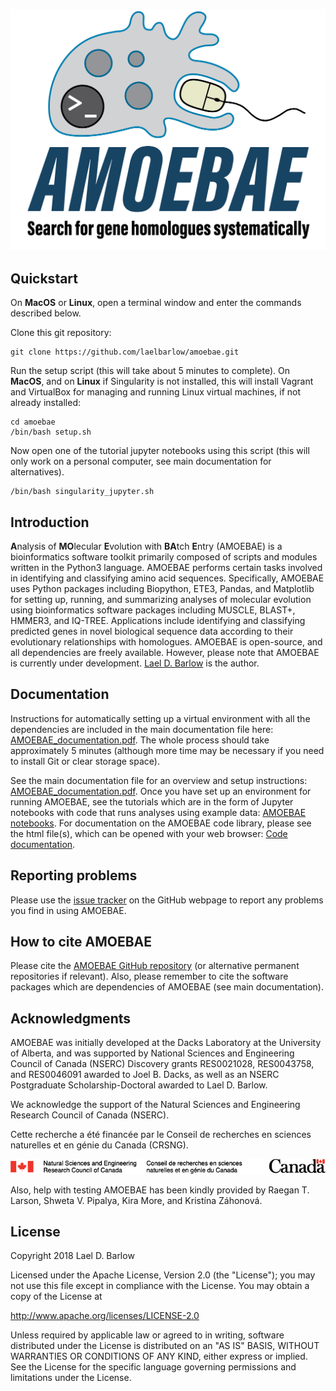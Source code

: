 
<p align="center">
<img src="images/AMOEBAE_logo10.png" width="600">
</p>

## Quickstart

On **MacOS** or **Linux**, open a terminal window and enter the commands
described below. 

Clone this git repository:

    git clone https://github.com/laelbarlow/amoebae.git

Run the setup script (this will take about 5 minutes to complete). On
**MacOS**, and on **Linux** if Singularity is not installed, this will install
Vagrant and VirtualBox for managing and running Linux virtual machines, if not
already installed:

    cd amoebae
    /bin/bash setup.sh

Now open one of the tutorial jupyter notebooks using this script (this will
only work on a personal computer, see main documentation for alternatives).

    /bin/bash singularity_jupyter.sh


<!---
***Embedded video...

--->

## Introduction

**A**nalysis of **MO**lecular **E**volution with **BA**tch **E**ntry (AMOEBAE)
is a bioinformatics software toolkit primarily composed of scripts and modules
written in the Python3 language. AMOEBAE performs certain tasks involved in
identifying and classifying amino acid sequences. Specifically, AMOEBAE uses
Python packages including Biopython, ETE3, Pandas, and Matplotlib for setting
up, running, and summarizing analyses of molecular evolution using
bioinformatics software packages including MUSCLE, BLAST+, HMMER3, and IQ-TREE.
Applications include identifying and classifying predicted genes in novel
biological sequence data according to their evolutionary relationships with
homologues. AMOEBAE is open-source, and all dependencies are freely available.
However, please note that AMOEBAE is currently under development. [Lael D.
Barlow](https://scholar.google.com/citations?user=wohF-LAAAAAJ&hl=en&oi=ao) is the author. 


## Documentation

Instructions for automatically setting up a virtual environment
with all the dependencies are included in the main documentation file
here: [AMOEBAE_documentation.pdf](
https://github.com/laelbarlow/amoebae/blob/master/documentation/AMOEBAE_documentation.pdf). The whole process should take approximately 5 minutes (although more time may be necessary if you need to install Git or clear storage space). 

See the main documentation file for an overview and setup instructions:
[AMOEBAE_documentation.pdf](
https://github.com/laelbarlow/amoebae/blob/master/documentation/AMOEBAE_documentation.pdf).
Once you have set up an environment for running AMOEBAE, see the tutorials
which are in the form of Jupyter notebooks with code that runs analyses using
example data: [AMOEBAE
notebooks](https://github.com/laelbarlow/amoebae/tree/master/notebooks). For
documentation on the AMOEBAE code library, please see the html file(s), which
can be opened with your web browser: [Code
documentation](https://github.com/laelbarlow/amoebae/blob/master/documentation/code_documentation/html/index.html).


## Reporting problems

Please use the [issue tracker](https://github.com/laelbarlow/amoebae/issues) on
the GitHub webpage to report any problems you find in using AMOEBAE.


## How to cite AMOEBAE

Please cite the [AMOEBAE GitHub
repository](https://github.com/laelbarlow/amoebae) (or alternative permanent
repositories if relevant). Also, please remember to cite the software packages which
are dependencies of AMOEBAE (see main documentation).

## Acknowledgments

AMOEBAE was initially developed at the Dacks Laboratory at the University of
Alberta, and was supported by National Sciences and Engineering Council of
Canada (NSERC) Discovery grants RES0021028, RES0043758, and RES0046091 awarded
to Joel B. Dacks, as well as an NSERC Postgraduate Scholarship-Doctoral awarded
to Lael D. Barlow.

We acknowledge the support of the Natural Sciences and Engineering Research Council of Canada (NSERC).

Cette recherche a été financée par le Conseil de recherches en sciences naturelles et en génie du Canada (CRSNG).

<img src="images/NSERC_FIP_RGB.png">


Also, help with testing AMOEBAE has been kindly provided by Raegan T. Larson,
Shweta V. Pipalya, Kira More, and Kristína Záhonová.


## License

Copyright 2018 Lael D. Barlow

Licensed under the Apache License, Version 2.0 (the "License");
you may not use this file except in compliance with the License.
You may obtain a copy of the License at

http://www.apache.org/licenses/LICENSE-2.0

Unless required by applicable law or agreed to in writing, software
distributed under the License is distributed on an "AS IS" BASIS,
WITHOUT WARRANTIES OR CONDITIONS OF ANY KIND, either express or implied.
See the License for the specific language governing permissions and
limitations under the License.


